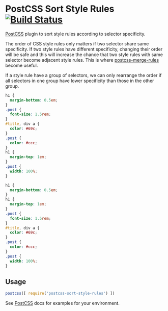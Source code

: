 # PostCSS Sort Style Rules [![Build Status][ci-img]][ci]

[PostCSS] plugin to sort style rules according to selector specificity.

[PostCSS]: https://github.com/postcss/postcss
[ci-img]:  https://travis-ci.org/Justineo/postcss-sort-style-rules.svg
[ci]:      https://travis-ci.org/Justineo/postcss-sort-style-rules

The order of CSS style rules only matters if two selector share same specificity. If two style rules have different specificity, changing their order will be safe and this will increase the chance that two style rules with same selector become adjacent style rules. This is where [postcss-merge-rules](https://github.com/ben-eb/postcss-merge-rules) become useful.

If a style rule have a group of selectors, we can only rearrange the order if all selectors in one group have lower specificity than those in the other group.

```css
h1 {
  margin-bottom: 0.5em;
}
.post {
  font-size: 1.5rem;
}
#title, div a {
  color: #69c;
}
.post {
  color: #ccc;
}
h1 {
  margin-top: 1em;
}
.post {
  width: 100%;
}
```

```css
h1 {
  margin-bottom: 0.5em;
}
h1 {
  margin-top: 1em;
}
.post {
  font-size: 1.5rem;
}
#title, div a {
  color: #69c;
}
.post {
  color: #ccc;
}
.post {
  width: 100%;
}
```

## Usage

```js
postcss([ require('postcss-sort-style-rules') ])
```

See [PostCSS] docs for examples for your environment.
